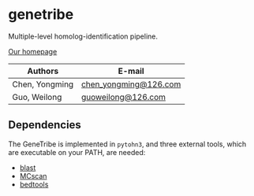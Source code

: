 # genetribe

Multiple-level homolog-identification pipeline.

[Our homepage]()

Authors | E-mail
------------ | -------------
Chen, Yongming | chen_yongming@126.com
Guo, Weilong | guoweilong@126.com

## Dependencies

The GeneTribe is implemented in `pytohn3`, and three external tools, which are executable on your PATH,  are needed:
- [blast](https://blast.ncbi.nlm.nih.gov/Blast.cgi?CMD=Web&PAGE_TYPE=BlastDocs&DOC_TYPE=Download) 
- [MCscan](https://github.com/tanghaibao/jcvi/)
- [bedtools](https://bedtools.readthedocs.io/en/latest/content/installation.html)
